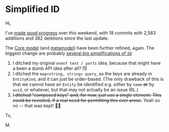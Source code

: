 # Simplified ID

Hi,

I've [made good progress](https://github.com/enola-dev/enola/compare/0f2da74...6def72b666f590cecf3efaa5a27ee7a0122b01d0)
over this weekend, with 18 commits with 2,583 additions and 382 deletions since the last update.

The [Core model](https://github.com/enola-dev/enola/blob/6def72b666f590cecf3efaa5a27ee7a0122b01d0/core/lib/src/main/java/dev/enola/core/enola_core.proto)
(and [metamodel](https://github.com/enola-dev/enola/blob/6def72b666f590cecf3efaa5a27ee7a0122b01d0/core/lib/src/main/java/dev/enola/core/meta/enola_meta.proto))
have been further refined, again. The biggest change are probably [several big simplifications of `ID`](https://github.com/enola-dev/enola/compare/0f2da74...6def72b666f590cecf3efaa5a27ee7a0122b01d0#diff-7d89def96bf69e09a6ba609a5dbef7210878e4aa60b538dd4751b5075cf03a3d):

1. I ditched my original `oneof text / parts` idea, because that might have a been a dumb API idea after all? 😼
1. I ditched the `map<string, string> query`, as the keys are already in `EntityKind`, and it can just be order-based. (The only drawback of this is that we cannot have an `Entity` be identified e.g. _either_ by `name` **or** by `uuid`, or whatever, but that may not actually be an issue IRL.)
1. ~~I ditched "composed keys" and, for now, just use a single element. This could be revisited, if a real need for permitting this ever arose.~~ Yeah so no -- that was kept! 🧑‍⚕️

Tx,

M.
